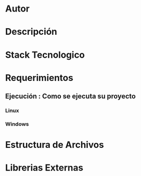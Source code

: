 # Autor



# Descripción



# Stack Tecnologico



# Requerimientos

## Ejecución : Como se ejecuta su proyecto

### Linux

### Windows

# Estructura de Archivos



# Librerias Externas

